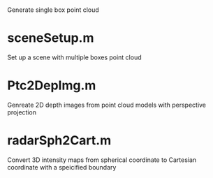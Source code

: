 # 
Generate single box point cloud

# sceneSetup.m
Set up a scene with multiple boxes point cloud

# Ptc2DepImg.m
Genreate 2D depth images from point cloud models with perspective projection

# radarSph2Cart.m
Convert 3D intensity maps from spherical coordinate to Cartesian coordinate with a speicified boundary 
